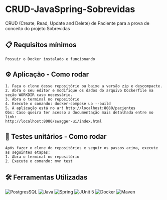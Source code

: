 # CRUD-JavaSpring-Sobrevidas
 CRUD (Create, Read, Update and Delete) de Paciente para a prova de conceito do projeto Sobrevidas
## 📋 Requisitos mínimos
    Possuir o Docker instalado e funcionando
## ⚙️ Aplicação - Como rodar
    1. Faça o clone desse repositório ou baixe a versão zip e descompacte.
    2. Abra o seu editor e modifique os dados do arquivo Dockerfile na seção WORKDIR caso necessário.
    3. Abra o terminal no repositório
    4. Execute o comando: docker-compose up --build
    5. A aplicação está no ar! http://localhost:8080/pacientes
    Obs: Caso queira ter acesso a documentação mais detalhada entre no link: 
    http://localhost:8080/swagger-ui/index.html
## 📝 Testes unitários - Como rodar
    Após fazer o clone do repositórios e seguir os passos acima, execute as seguintes etapas:
    1. Abra o terminal no repositório
    2. Execute o comando: mvn test
## 🛠️ Ferramentas Utilizadas
![PostgresSQL](https://img.shields.io/badge/PostgreSQL-316192?style=for-the-badge&logo=postgresql&logoColor=white) 
![Java](https://img.shields.io/badge/Java-ED8B00?style=for-the-badge&logo=openjdk&logoColor=white)
![Spring](https://img.shields.io/badge/Spring-6DB33F?style=for-the-badge&logo=spring&logoColor=white)
![JUnit 5](https://img.shields.io/badge/Junit5-25A162?style=for-the-badge&logo=junit5&logoColor=white)
![Docker](https://img.shields.io/badge/Docker-2CA5E0?style=for-the-badge&logo=docker&logoColor=white)
![Maven](https://img.shields.io/badge/apache_maven-C71A36?style=for-the-badge&logo=apachemaven&logoColor=white)
